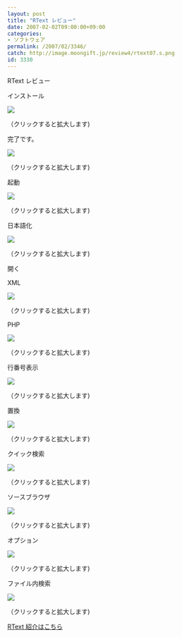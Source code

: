 ```yaml
---
layout: post
title: "RText レビュー"
date: 2007-02-02T09:00:00+09:00
categories:
- ソフトウェア
permalink: /2007/02/3346/
catch: http://image.moongift.jp/review4/rtext07.s.png
id: 3330
---
```

RText レビュー  
<!--more-->

インストール

  

[![](http://image.moongift.jp/review4/rtext01.s.png)](http://image.moongift.jp/review4/rtext01.png)  
  
（クリックすると拡大します)

  

完了です。

  

[![](http://image.moongift.jp/review4/rtext02.s.png)](http://image.moongift.jp/review4/rtext02.png)  
  
（クリックすると拡大します)

  

起動

  

[![](http://image.moongift.jp/review4/rtext03.s.png)](http://image.moongift.jp/review4/rtext03.png)  
  
（クリックすると拡大します)

  

日本語化

  

[![](http://image.moongift.jp/review4/rtext04.s.png)](http://image.moongift.jp/review4/rtext04.png)  
  
（クリックすると拡大します)

  

開く

  

XML

  

[![](http://image.moongift.jp/review4/rtext05.s.png)](http://image.moongift.jp/review4/rtext05.png)  
  
（クリックすると拡大します)

  

PHP

  

[![](http://image.moongift.jp/review4/rtext06.s.png)](http://image.moongift.jp/review4/rtext06.png)  
  
（クリックすると拡大します)

  

行番号表示

  

[![](http://image.moongift.jp/review4/rtext07.s.png)](http://image.moongift.jp/review4/rtext07.png)  
  
（クリックすると拡大します)

  

置換

  

[![](http://image.moongift.jp/review4/rtext08.s.png)](http://image.moongift.jp/review4/rtext08.png)  
  
（クリックすると拡大します)

  

クイック検索

  

[![](http://image.moongift.jp/review4/rtext09.s.png)](http://image.moongift.jp/review4/rtext09.png)  
  
（クリックすると拡大します)

  

ソースブラウザ

  

[![](http://image.moongift.jp/review4/rtext10.s.png)](http://image.moongift.jp/review4/rtext10.png)  
  
（クリックすると拡大します)

  

オプション

  

[![](http://image.moongift.jp/review4/rtext11.s.png)](http://image.moongift.jp/review4/rtext11.png)  
  
（クリックすると拡大します)

  

ファイル内検索

  

[![](http://image.moongift.jp/review4/rtext12.s.png)](http://image.moongift.jp/review4/rtext12.png)  
  
（クリックすると拡大します)

  

[RText 紹介はこちら](http://oss.moongift.jp/intro/i-3345.html)

